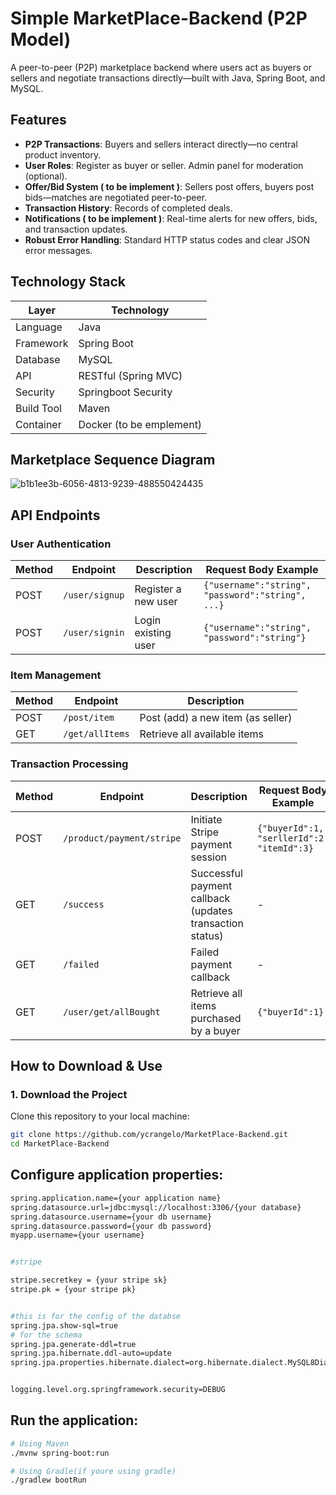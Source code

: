 #  Simple MarketPlace-Backend (P2P Model)

A peer-to-peer (P2P) marketplace backend where users act as buyers or sellers and negotiate transactions directly—built with Java, Spring Boot, and MySQL.

##  Features

- **P2P Transactions**: Buyers and sellers interact directly—no central product inventory.
- **User Roles**: Register as buyer or seller. Admin panel for moderation (optional).
- **Offer/Bid System ( to be implement )**: Sellers post offers, buyers post bids—matches are negotiated peer-to-peer.
- **Transaction History**: Records of completed deals.
- **Notifications ( to be implement )**: Real-time alerts for new offers, bids, and transaction updates.
- **Robust Error Handling**: Standard HTTP status codes and clear JSON error messages.

## Technology Stack

| Layer          | Technology               |
|----------------|--------------------------|
| Language       | Java                     |
| Framework      | Spring Boot              |
| Database       | MySQL                    |
| API            | RESTful (Spring MVC)     |
| Security       | Springboot Security      |
| Build Tool     | Maven                    |
| Container      | Docker (to be emplement) |

## Marketplace Sequence Diagram
![b1b1ee3b-6056-4813-9239-488550424435](https://github.com/user-attachments/assets/5b0d4ac4-32f9-4e33-a69d-c1a8dc4891e8)



## API Endpoints

### User Authentication

| Method | Endpoint          | Description                          | Request Body Example                              |
|--------|-------------------|--------------------------------------|---------------------------------------------------|
| POST   | `/user/signup`    | Register a new user                  | `{"username":"string", "password":"string", ...}` |
| POST   | `/user/signin`    | Login existing user                  | `{"username":"string", "password":"string"}`      |

### Item Management

| Method | Endpoint          | Description                          |
|--------|-------------------|--------------------------------------|
| POST   | `/post/item`      | Post (add) a new item (as seller)    |
| GET    | `/get/allItems`   | Retrieve all available items         |

### Transaction Processing

| Method | Endpoint                     | Description                                                                 | Request Body Example                          |
|--------|------------------------------|-----------------------------------------------------------------------------|-----------------------------------------------|
| POST   | `/product/payment/stripe`    | Initiate Stripe payment session                                             | `{"buyerId":1, "serllerId":2, "itemId":3}`    |
| GET    | `/success`                   | Successful payment callback (updates transaction status)                    | -                                             |
| GET    | `/failed`                    | Failed payment callback                                                     | -                                              |
| GET    | `/user/get/allBought`        | Retrieve all items purchased by a buyer                                     | `{"buyerId":1}`    

##  How to Download & Use

### 1. Download the Project
Clone this repository to your local machine:
```bash
git clone https://github.com/ycrangelo/MarketPlace-Backend.git
cd MarketPlace-Backend
```

## Configure application properties:
```bash
spring.application.name={your application name}
spring.datasource.url=jdbc:mysql://localhost:3306/{your database}
spring.datasource.username={your db username}
spring.datasource.password={your db password}
myapp.username={your username}


#stripe

stripe.secretkey = {your stripe sk}
stripe.pk = {your stripe pk}


#this is for the config of the databse
spring.jpa.show-sql=true
# for the schema
spring.jpa.generate-ddl=true
spring.jpa.hibernate.ddl-auto=update
spring.jpa.properties.hibernate.dialect=org.hibernate.dialect.MySQL8Dialect


logging.level.org.springframework.security=DEBUG
```
## Run the application:
```bash
# Using Maven
./mvnw spring-boot:run

# Using Gradle(if youre using gradle)
./gradlew bootRun
```


